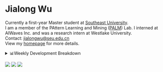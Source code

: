 #  Jialong Wu

Currently a first-year Master student at [Southeast University](https://www.seu.edu.cn/english/).<br>
I am a member of the PAttern Learning and Mining ([PALM](http://palm.seu.edu.cn/home.html)) Lab. I interned at AIWaves Inc. and was a research intern at Westlake University.<br>
Contact: jialongwu@seu.edu.cn<br>
View my [homepage](https://callanwu.github.io/) for more details.

<details><summary>📊Weekly Development Breakdown</summary>

<!--START_SECTION:waka-->

```txt
From: 26 April 2024 - To: 03 May 2024

Total Time: 17 hrs 57 mins

Python       15 hrs 57 mins  ██████████████████████▒░░   88.86 %
Other        37 mins         █░░░░░░░░░░░░░░░░░░░░░░░░   03.48 %
JSON         29 mins         ▓░░░░░░░░░░░░░░░░░░░░░░░░   02.73 %
CSV          20 mins         ▒░░░░░░░░░░░░░░░░░░░░░░░░   01.92 %
YAML         14 mins         ▒░░░░░░░░░░░░░░░░░░░░░░░░   01.38 %
```

<!--END_SECTION:waka-->

[![wakatime](https://wakatime.com/badge/user/c6720b29-9431-4a60-bc9d-e1fb2b6bd65f.svg)](https://wakatime.com/@c6720b29-9431-4a60-bc9d-e1fb2b6bd65f)
</details>

[![](https://img.shields.io/badge/Google%20Scholar-4385FE.svg?&color=d6d6d6&style=flat-square&logo=google-scholar)](https://scholar.google.com/citations?user=6eg2m4YAAAAJ)
[![](https://img.shields.io/badge/dynamic/json?label=Citations&query=citationCount&url=https%3A%2F%2Fapi.semanticscholar.org%2Fgraph%2Fv1%2Fauthor%2F2240542238%3Ffields%3DcitationCount&style=flat-square&logo=semanticscholar&labelColor=gray&color=gray)](https://www.semanticscholar.org/author/Jialong-Wu/2240542238)
![](https://komarev.com/ghpvc/?username=callanwu)
